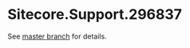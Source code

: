 # Sitecore.Support.296837

See [master branch](https://github.com/sitecoresupport/Sitecore.Support.296837) for details.